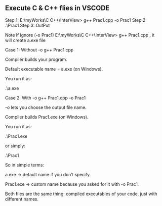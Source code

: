 ## Execute C & C++ flies in VSCODE

Step 1: E:\myWorks\C C++\InterView> g++ Prac1.cpp -o Prac1
Step 2: .\Prac1
Step 3: OutPut

Note if ignore (-o Prac1) E:\myWorks\C C++\InterView> g++ Prac1.cpp , it will create a.exe file

Case 1: Without -o
g++ Prac1.cpp

Compiler builds your program.

Default executable name = a.exe (on Windows).

You run it as:

.\a.exe

Case 2: With -o
g++ Prac1.cpp -o Prac1

-o lets you choose the output file name.

Compiler builds Prac1.exe (on Windows).

You run it as:

.\Prac1.exe

or simply:

.\Prac1

So in simple terms:

a.exe → default name if you don’t specify.

Prac1.exe → custom name because you asked for it with -o Prac1.

Both files are the same thing: compiled executables of your code, just with different names.
